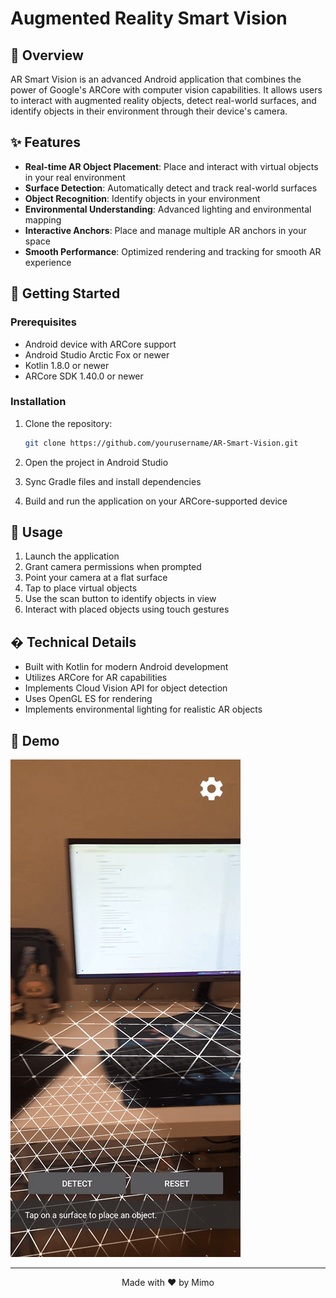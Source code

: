 # Augmented Reality Smart Vision

## 🌟 Overview

AR Smart Vision is an advanced Android application that combines the power of Google's ARCore with computer vision capabilities. It allows users to interact with augmented reality objects, detect real-world surfaces, and identify objects in their environment through their device's camera.

## ✨ Features

- **Real-time AR Object Placement**: Place and interact with virtual objects in your real environment
- **Surface Detection**: Automatically detect and track real-world surfaces
- **Object Recognition**: Identify objects in your environment
- **Environmental Understanding**: Advanced lighting and environmental mapping
- **Interactive Anchors**: Place and manage multiple AR anchors in your space
- **Smooth Performance**: Optimized rendering and tracking for smooth AR experience

## 🚀 Getting Started

### Prerequisites

- Android device with ARCore support
- Android Studio Arctic Fox or newer
- Kotlin 1.8.0 or newer
- ARCore SDK 1.40.0 or newer

### Installation

1. Clone the repository:
   ```bash
   git clone https://github.com/yourusername/AR-Smart-Vision.git
   ```

2. Open the project in Android Studio

3. Sync Gradle files and install dependencies

4. Build and run the application on your ARCore-supported device

## 🎯 Usage

1. Launch the application
2. Grant camera permissions when prompted
3. Point your camera at a flat surface
4. Tap to place virtual objects
5. Use the scan button to identify objects in view
6. Interact with placed objects using touch gestures

## � Technical Details

- Built with Kotlin for modern Android development
- Utilizes ARCore for AR capabilities
- Implements Cloud Vision API for object detection
- Uses OpenGL ES for rendering
- Implements environmental lighting for realistic AR objects

## 📱 Demo

![▶️ Watch demo video](demo.gif)

---

<div align="center">
  Made with ❤️ by Mimo
</div>

